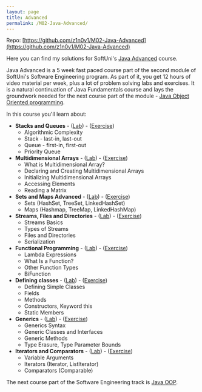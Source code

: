 ```yaml
---
layout: page
title: Advanced
permalink: /M02-Java-Advanced/
---
```


Repo: [https://github.com/z1n0v1/M02-Java-Advanced](https://github.com/z1n0v1/M02-Java-Advanced)

Here you can find my solutions for SoftUni's [Java Advanced](https://softuni.bg/trainings/3586/java-advanced-january-2022) course.

Java Advanced is a 5 week fast paced course part of the second module of SoftUni's Software Engineering program. As part of it, you get 12 hours of video material per week, plus a lot of problem solving labs and exercises. It is a natural continuation of Java Fundamentals course and lays the groundwork needed for the next course part of the module - [Java Object Oriented programming](https://z1n0v1.github.io/M02-Java-OOP/).

In this course you'll learn about:

 - __Stacks and Queues__ -  \([Lab](https://github.com/z1n0v1/M02-Java-Advanced/tree/main/L01StacksAndQueues/Lab)\) - \([Exercise](https://github.com/z1n0v1/M02-Java-Advanced/tree/main/L01StacksAndQueues/Exercise)\)
   - Algorithmic Complexity
   - Stack - last-in, last-out
   - Queue - first-in, first-out
   - Priority Queue
 - __Multidimensional Arrays__ -  \([Lab](https://github.com/z1n0v1/M02-Java-Advanced/tree/main/L02MultidimensionalArrays/Lab)\) - \([Exercise](https://github.com/z1n0v1/M02-Java-Advanced/tree/main/L02MultidimensionalArrays/Exercise)\)
   - What is Multidimensional Array?
   - Declaring and Creating Multidimensional Arrays
   - Initializing Multidimensional Arrays
   - Accessing Elements
   - Reading a Matrix
 - __Sets and Maps Advanced__ - \([Lab](https://github.com/z1n0v1/M02-Java-Advanced/tree/main/L03SetsAndMapsAdvanced/Lab)\) - \([Exercise](https://github.com/z1n0v1/M02-Java-Advanced/tree/main/L03SetsAndMapsAdvanced/Exercise)\)
   - Sets (HashSet, TreeSet, LinkedHashSet)
   - Maps (Hashmap, TreeMap, LinkedHashMap)
 - __Streams, Files and Directories__ - \([Lab](https://github.com/z1n0v1/M02-Java-Advanced/tree/main/L04StreamsFilesAndDirectories/Lab)\) - \([Exercise](https://github.com/z1n0v1/M02-Java-Advanced/tree/main/L04StreamsFilesAndDirectories/Exercise)\)
   - Streams Basics
   - Types of Streams
   - Files and Directories
   - Serialization
 - __Functional Programming__ - \([Lab](https://github.com/z1n0v1/M02-Java-Advanced/tree/main/L05FunctionalProgramming/Lab)\) - \([Exercise](https://github.com/z1n0v1/M02-Java-Advanced/tree/main/L05FunctionalProgramming/Exercise)\)
   - Lambda Expressions
   - What Is a Function?
   - Other Function Types
   - BiFunction
 - __Defining classes__ - \([Lab](https://github.com/z1n0v1/M02-Java-Advanced/tree/main/L06DefiningClasses/Lab)\) - \([Exercise](https://github.com/z1n0v1/M02-Java-Advanced/tree/main/L06DefiningClasses/Exercise)\)
   - Defining Simple Classes
   - Fields
   - Methods
   - Constructors, Keyword this
   - Static Members
 - __Generics__ - \([Lab](https://github.com/z1n0v1/M02-Java-Advanced/tree/main/L07Generics/Lab)\) - \([Exercise](https://github.com/z1n0v1/M02-Java-Advanced/tree/main/L07Generics/Exercise)\)
   - Generics Syntax
   - Generic Classes and Interfaces
   - Generic Methods
   - Type Erasure, Type Parameter Bounds
 - __Iterators and Comparators__ - \([Lab](https://github.com/z1n0v1/M02-Java-Advanced/tree/main/L08IteratorsAndComparators/Lab)\) - \([Exercise](https://github.com/z1n0v1/M02-Java-Advanced/tree/main/L08IteratorsAndComparators/Exercise)\)
   - Variable Arguments
   - Iterators (Iterator, ListIterator)
   - Comparators (Comparable)

The next course part of the Software Engineering track is [Java OOP](/M02-Java-OOP/).

